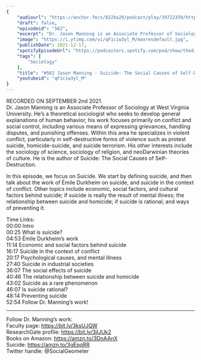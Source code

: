 ```yaml
---
{
	"audiourl": "https://anchor.fm/s/822ba20/podcast/play/39722359/https%3A%2F%2Fd3ctxlq1ktw2nl.cloudfront.net%2Fstaging%2F2021-8-2%2F532c9223-4f55-509d-4ed7-ee1208041d59.m4a",
	"draft": false,
	"episodeid": "562",
	"excerpt": "Dr. Jason Manning is an Associate Professor of Sociology at West Virginia University. He’s a theoretical sociologist who seeks to develop general explanations of human behavior, his work focuses primarily on conflict and social control, including various means of expressing grievances, handling disputes, and punishing offenses. Within this area he specializes in violent conflict, particularly in self-destructive forms of violence such as protest suicide, homicide-suicide, and suicide terrorism. His other interests include the sociology of science, sociology of religion, and neoDarwinian theories of culture. He is the author of Suicide: The Social Causes of Self-Destruction.",
	"image": "https://i.ytimg.com/vi/qF1ciw3yl_M/maxresdefault.jpg",
	"publishDate": 2021-12-17,
	"spotifyEpisodeUrl": "https://podcasters.spotify.com/pod/show/thedissenter/episodes/562-Jason-Manning---Suicide-The-Social-Causes-of-Self-Destruction-e16qntn",
	"tags": [
		"Sociology"
	],
	"title": "#562 Jason Manning - Suicide: The Social Causes of Self-Destruction",
	"youtubeid": "qF1ciw3yl_M"
}
---
```

RECORDED ON SEPTEMBER 2nd 2021.  
Dr. Jason Manning is an Associate Professor of Sociology at West Virginia University. He’s a theoretical sociologist who seeks to develop general explanations of human behavior, his work focuses primarily on conflict and social control, including various means of expressing grievances, handling disputes, and punishing offenses. Within this area he specializes in violent conflict, particularly in self-destructive forms of violence such as protest suicide, homicide-suicide, and suicide terrorism. His other interests include the sociology of science, sociology of religion, and neoDarwinian theories of culture. He is the author of Suicide: The Social Causes of Self-Destruction.

In this episode, we focus on Suicide. We start by defining suicide, and then talk about the work of Émile Durkheim on suicide, and suicide in the context of conflict. Other topics include economic, social factors, and cultural factors behind suicide; if suicide is really the result of mental illness; the relationship between suicide and homicide; if suicide is rational; and ways of preventing it.

Time Links:  
<time>00:00</time> Intro  
<time>00:25</time> What is suicide?  
<time>04:53</time> Émile Durkheim’s work  
<time>11:14</time> Economic and social factors behind suicide  
<time>16:17</time> Suicide in the context of conflict  
<time>20:17</time> Psychological causes, and mental illness  
<time>27:40</time> Suicide in industrial societies  
<time>36:07</time> The social effects of suicide  
<time>40:46</time> The relationship between suicide and homicide  
<time>43:02</time> Suicide as a rare phenomenon  
<time>46:07</time> Is suicide rational?  
<time>48:14</time> Preventing suicide  
<time>52:54</time> Follow Dr. Manning’s work!

---

Follow Dr. Manning’s work:  
Faculty page: https://bit.ly/3ksUJQW  
ResearchGate profile: https://bit.ly/3jlJUk2  
Books on Amazon: https://amzn.to/3DnAAnX  
Suicide: https://amzn.to/3gEpqRR  
Twitter handle: @SocialGeometer
